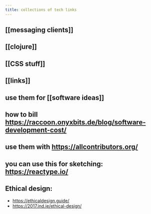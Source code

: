 ```yaml
---
title: collections of tech links
---
```


## [[messaging clients]]
## [[clojure]]
## [[CSS stuff]]
## [[links]]
## use them for [[software ideas]]
## how to bill https://raccoon.onyxbits.de/blog/software-development-cost/
## use them with https://allcontributors.org/
## you can use this for sketching: https://reactype.io/
## Ethical design:
- https://ethicaldesign.guide/
- https://2017.ind.ie/ethical-design/
